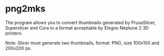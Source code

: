 # png2mks

The program allows you to convert thumbnails generated by PrusaSlicer, Superslicer and Cura to a format acceptable by Elegoo Neptune 2 3D printers.

Note:
Slicer must generate two thumbnails, format: PNG, size 100x100 and 200x200 px.
